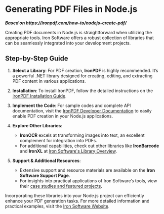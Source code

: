 # Generating PDF Files in Node.js

***Based on <https://ironpdf.com/how-to/nodejs-create-pdf/>***


Creating PDF documents in Node.js is straightforward when utilizing the appropriate tools. Iron Software offers a robust collection of libraries that can be seamlessly integrated into your development projects.

## Step-by-Step Guide

1. **Select a Library**: For PDF creation, **IronPDF** is highly recommended. It’s a powerful .NET library designed for creating, editing, and extracting PDF content in various applications.

2. **Installation**: To install IronPDF, follow the detailed instructions on the [IronPDF Installation Guide](https://ironpdf.com/docs/install/).

3. **Implement the Code**: For sample codes and complete API documentation, visit the [IronPDF Developer Documentation](https://ironpdf.com/docs/) to easily enable PDF creation in your Node.js applications.

4. **Explore Other Libraries**:
   - **IronOCR** excels at transforming images into text, an excellent complement for integration into PDFs.
   - For additional capabilities, check out other libraries like **IronBarcode** and **IronXL** at [Iron Software's Library Overview](https://ironsoftware.com/csharp/).

5. **Support & Additional Resources**:
   - Extensive support and resource materials are available on the **Iron Software Support Page**.
   - For insights into practical applications of Iron Software’s tools, view their [case studies and featured projects](https://ironsoftware.com/csharp/case-studies/).

Incorporating these libraries into your Node.js project can efficiently enhance your PDF generation tasks. For more detailed information and practical examples, visit the [Iron Software Website](https://ironsoftware.com/).